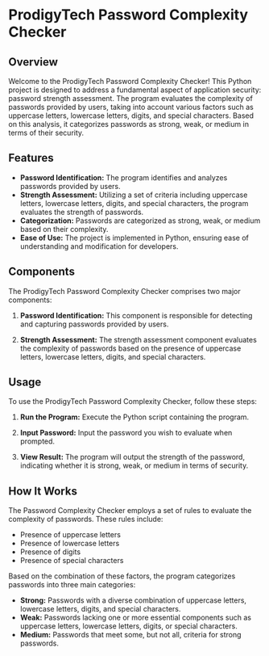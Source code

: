# ProdigyTech Password Complexity Checker

## Overview

Welcome to the ProdigyTech Password Complexity Checker! This Python project is designed to address a fundamental aspect of application security: password strength assessment. The program evaluates the complexity of passwords provided by users, taking into account various factors such as uppercase letters, lowercase letters, digits, and special characters. Based on this analysis, it categorizes passwords as strong, weak, or medium in terms of their security.

## Features

- **Password Identification:** The program identifies and analyzes passwords provided by users.
- **Strength Assessment:** Utilizing a set of criteria including uppercase letters, lowercase letters, digits, and special characters, the program evaluates the strength of passwords.
- **Categorization:** Passwords are categorized as strong, weak, or medium based on their complexity.
- **Ease of Use:** The project is implemented in Python, ensuring ease of understanding and modification for developers.

## Components

The ProdigyTech Password Complexity Checker comprises two major components:

1. **Password Identification:** This component is responsible for detecting and capturing passwords provided by users.

2. **Strength Assessment:** The strength assessment component evaluates the complexity of passwords based on the presence of uppercase letters, lowercase letters, digits, and special characters.

## Usage

To use the ProdigyTech Password Complexity Checker, follow these steps:

1. **Run the Program:** Execute the Python script containing the program.

2. **Input Password:** Input the password you wish to evaluate when prompted.

3. **View Result:** The program will output the strength of the password, indicating whether it is strong, weak, or medium in terms of security.

## How It Works

The Password Complexity Checker employs a set of rules to evaluate the complexity of passwords. These rules include:

- Presence of uppercase letters
- Presence of lowercase letters
- Presence of digits
- Presence of special characters

Based on the combination of these factors, the program categorizes passwords into three main categories:

- **Strong:** Passwords with a diverse combination of uppercase letters, lowercase letters, digits, and special characters.
- **Weak:** Passwords lacking one or more essential components such as uppercase letters, lowercase letters, digits, or special characters.
- **Medium:** Passwords that meet some, but not all, criteria for strong passwords.
